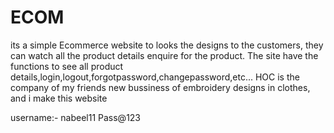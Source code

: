 # ECOM

its a simple Ecommerce website to looks the designs to the customers, they can watch all the product details enquire for the product. 
The site have the functions to see all product details,login,logout,forgotpassword,changepassword,etc...
HOC is the company of my friends new bussiness of embroidery designs in clothes, and i make this website

username:- nabeel11
Pass@123
